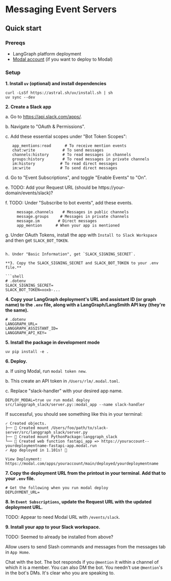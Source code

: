 # Messaging Event Servers



## Quick start

### Prereqs

- LangGraph platform deployment
- [Modal account](https://modal.com/apps/) (if you want to deploy to Modal)

### Setup

**1. Install `uv` (optional) and install dependencies**
```shell
curl -LsSf https://astral.sh/uv/install.sh | sh
uv sync --dev
```

**2. Create a Slack app**

a. Go to https://api.slack.com/apps/.

b. Navigate to "OAuth & Permissions". 

c. Add these essential scopes under "Bot Token Scopes":

```
   app_mentions:read      # To receive mention events
   chat:write            # To send messages
   channels:history      # To read messages in channels
   groups:history        # To read messages in private channels
   im:history           # To read direct messages
   im:write             # To send direct messages
```

d. Go to "Event Subscriptions", and toggle "Enable Events" to "On".

e. TODO: Add your Request URL (should be https://your-domain/events/slack)?

f. TODO: Under "Subscribe to bot events", add these events. 

```
     message.channels    # Messages in public channels
     message.groups     # Messages in private channels
     message.im        # Direct messages
     app_mention      # When your app is mentioned
```

g. Under OAuth Tokens, install the app with `Install to Slack Workspace` and then get `SLACK_BOT_TOKEN`.
```

h. Under "Basic Information", get `SLACK_SIGNING_SECRET`.

**3. Copy the SLACK_SIGNING_SECRET and SLACK_BOT_TOKEN to your .env file.** 

```shell
# .dotenv
SLACK_SIGNING_SECRET=
SLACK_BOT_TOKEN=xoxb-...
```

**4. Copy your LangGraph deployment's URL and assistant ID (or graph name) to the `.env` file, along with a LangGraph/LangSmith API key (they're the same).**

```shell
# .dotenv
LANGGRAPH_URL=
LANGGRAPH_ASSISTANT_ID=
LANGGRAPH_API_KEY=
```

**5. Install the package in development mode**
```shell
uv pip install -e .
```

**6. Deploy.**

a. If using Modal, run `modal token new`. 

b. This create an API token in `/Users/rlm/.modal.toml`. 

c. Replace "slack-handler" with your desired app name. 
```shell
DEPLOY_MODAL=true uv run modal deploy src/langgraph_slack/server.py::modal_app --name slack-handler
```
If successful, you should see something like this in your terminal:

```shell
✓ Created objects.
├── 🔨 Created mount /Users/foo/path/to/slack-server/src/langgraph_slack/server.py
├── 🔨 Created mount PythonPackage:langgraph_slack
└── 🔨 Created web function fastapi_app => https://youraccount--yourdeploymentname-fastapi-app.modal.run
✓ App deployed in 1.101s! 🎉

View Deployment: https://modal.com/apps/youraccount/main/deployed/yourdeploymentname
```

**7. Copy the deployment URL from the printout in your terminal. Add that to your `.env` file.**
```
# Get the following when you run modal deploy
DEPLOYMENT_URL=
``` 

**8. In `Event Subscriptions`, update the Request URL with the updated deployment URL.**

TODO: Appear to need Modal URL with `/events/slack`.

**9. Install your app to your Slack workspace.**

TODO: Seemed to already be installed from above?

Allow users to send Slash commands and messages from the messages tab in `App Home`.

Chat with the bot. The bot responds if you `@mention` it within a channel of which it is a member. You can also DM the bot. You needn't use `@mention`'s in the bot's DMs. It's clear who you are speaking to.


